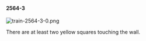 #### 2564-3
![train-2564-3-0.png](https://github.com/lil-lab/nlvr/raw/master/nlvr/train/images/71/train-2564-3-0.png "train-2564-3-0.png")

There are at least two yellow squares touching the wall.
